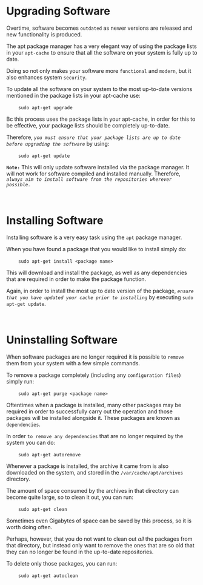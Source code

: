 # **Upgrading Software**

Overtime, software becomes `outdated` as newer versions are released and new functionality is produced.

The apt package manager has a very elegant way of using the package lists in your `apt-cache` to ensure that all the software on your system is fully up to date.

Doing so not only makes your software more `functional` and `modern`, but it also enhances system `security`.

To update all the software on your system to the most up-to-date versions mentioned in the package lists in your apt-cache use:

&nbsp; &nbsp; &nbsp; &nbsp; `sudo apt-get upgrade`

Bc this process uses the package lists in your apt-cache, in order for this to be effective, your package lists should be completely up-to-date.

Therefore, *`you must ensure that your package lists are up to date before upgrading the software`* by using:

&nbsp; &nbsp; &nbsp; &nbsp; `sudo apt-get update`

**`Note:`** This will only update software installed via the package manager. It will not work for software compiled and installed manually. Therefore, *`always aim to install software from the repositories wherever possible.`*

&nbsp;

# **Installing Software**
Installing software is a very easy task using the `apt` package manager.

When you have found a package that you would like to install simply do:

&nbsp; &nbsp; &nbsp; &nbsp; `sudo apt-get install <package name>`

This will download and install the package, as well as any dependencies that are required in order to make the package function.

Again, in order to install the most up to date version of the package, *`ensure that you have updated your cache prior to installing`* by executing `sudo apt-get update`.

&nbsp;

# **Uninstalling Software**

When software packages are no longer required it is possible to `remove` them from your system with a few simple commands.

To remove a package completely (including any `configuration files`) simply run:

&nbsp; &nbsp; &nbsp; &nbsp; `sudo apt-get purge <package name>`

Oftentimes when a package is installed, many other packages may be required in order to successfully carry out the operation and those packages will be installed alongside it. These packages are known as `dependencies`.

In order `to remove any dependencies` that are no longer required by the system you can do:

&nbsp; &nbsp; &nbsp; &nbsp; `sudo apt-get autoremove`

Whenever a package is installed, the archive it came from is also downloaded on the system, and stored in the `/var/cache/apt/archives` directory.

The amount of space consumed by the archives in that directory can become quite large, so to clean it out, you can run:

&nbsp; &nbsp; &nbsp; &nbsp; `sudo apt-get clean`

Sometimes even Gigabytes of space can be saved by this process, so it is worth doing often.

Perhaps, however, that you do not want to clean out *all* the packages from that directory, but instead only want to remove the ones that are so old that they can no longer be found in the up-to-date repositories.

To delete only those packages, you can run:

&nbsp; &nbsp; &nbsp; &nbsp; `sudo apt-get autoclean`

